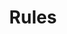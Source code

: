 ---
layout: page
title: Rules
lang: en
ref: rules
permalink: en/belegarth/rules
order: 0
hidemenu: true
---